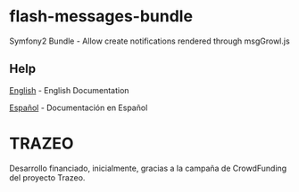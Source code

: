 flash-messages-bundle
=====================

Symfony2 Bundle - Allow create notifications rendered through msgGrowl.js

Help
----

[English](https://github.com/sopinet/flash-messages-bundle/blob/master/help.en.md) - English Documentation

[Español](https://github.com/sopinet/flash-messages-bundle/blob/master/help.es.md) - Documentación en Español

TRAZEO
======
Desarrollo financiado, inicialmente, gracias a la campaña de CrowdFunding del proyecto Trazeo.
